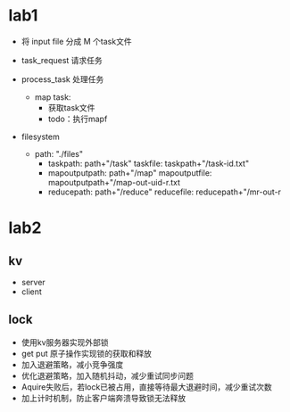 # lab1

- 将 input file 分成 M 个task文件
- task_request 请求任务
- process_task 处理任务
    - map task:
        - 获取task文件
        - todo：执行mapf 


- filesystem
    - path: "./files"
        - taskpath: path+"/task"  taskfile: taskpath+"/task-id.txt"
        - mapoutputpath: path+"/map" mapoutputfile: mapoutputpath+"/map-out-uid-r.txt
        - reducepath: path+"/reduce" reducefile: reducepath+"/mr-out-r

# lab2

## kv
- server
- client

## lock
- 使用kv服务器实现外部锁
- get put 原子操作实现锁的获取和释放
- 加入退避策略，减小竞争强度
- 优化退避策略，加入随机抖动，减少重试同步问题
- Aquire失败后，若lock已被占用，直接等待最大退避时间，减少重试次数
- 加上计时机制，防止客户端奔溃导致锁无法释放
